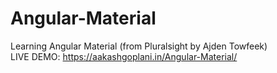 # Angular-Material

Learning Angular Material (from Pluralsight by Ajden Towfeek)   
LIVE DEMO: https://aakashgoplani.in/Angular-Material/
